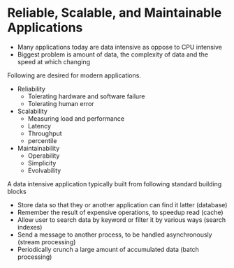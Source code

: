 # Reliable, Scalable, and Maintainable Applications
- Many applications today are data intensive as oppose to CPU intensive
- Biggest problem is amount of data, the complexity of data and the speed at which changing

Following are desired for modern applications.
- Reliability
    - Tolerating hardware and software failure
    - Tolerating human error
- Scalability
    - Measuring load and performance
    - Latency 
    - Throughput
    - percentile
- Maintainability
    - Operability
    - Simplicity
    - Evolvability

A data intensive application typically built from following standard building blocks 
- Store data so that they or another application can find it latter (database)
- Remember the result of expensive operations, to speedup read (cache)
- Allow user to search data by keyword or filter it by various ways (search indexes)
- Send a message to another process, to be handled asynchronously (stream processing)
- Periodically crunch a large amount of accumulated data (batch processing)
 